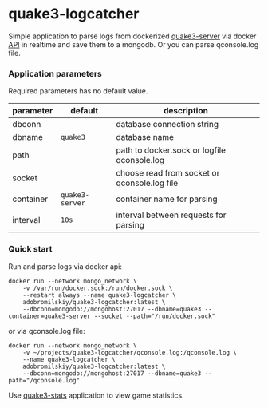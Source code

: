 # quake3-logcatcher

Simple application to parse logs from dockerized [quake3-server](https://github.com/adobromilskiy/quake3-server) via docker [API](https://docs.docker.com/engine/api/) in realtime and save them to a mongodb. Or you can parse qconsole.log file.

### Application parameters

Required parameters has no default value.

| parameter | default | description |
|-----------|---------|-------------|
| dbconn    |          | database connection string |
| dbname    | `quake3` | database name |
| path      |          | path to docker.sock or logfile qconsole.log |
| socket    |          | choose read from socket or qconsole.log file |
| container | `quake3-server` | container name for parsing |
| interval  | `10s`    | interval between requests for parsing |


### Quick start

Run and parse logs via docker api:

```console
docker run --network mongo_network \
	-v /var/run/docker.sock:/run/docker.sock \
	--restart always --name quake3-logcatcher \
	adobromilskiy/quake3-logcatcher:latest \
	--dbconn=mongodb://mongohost:27017 --dbname=quake3 --container=quake3-server --socket --path="/run/docker.sock"
```

or via qconsole.log file:

```console
docker run --network mongo_network \
	-v ~/projects/quake3-logcatcher/qconsole.log:/qconsole.log \
	--name quake3-logcatcher \
	adobromilskiy/quake3-logcatcher:latest \
	--dbconn=mongodb://mongohost:27017 --dbname=quake3 --path="/qconsole.log"
```

Use [quake3-stats](https://github.com/adobromilskiy/quake3-stats) application to view game statistics.